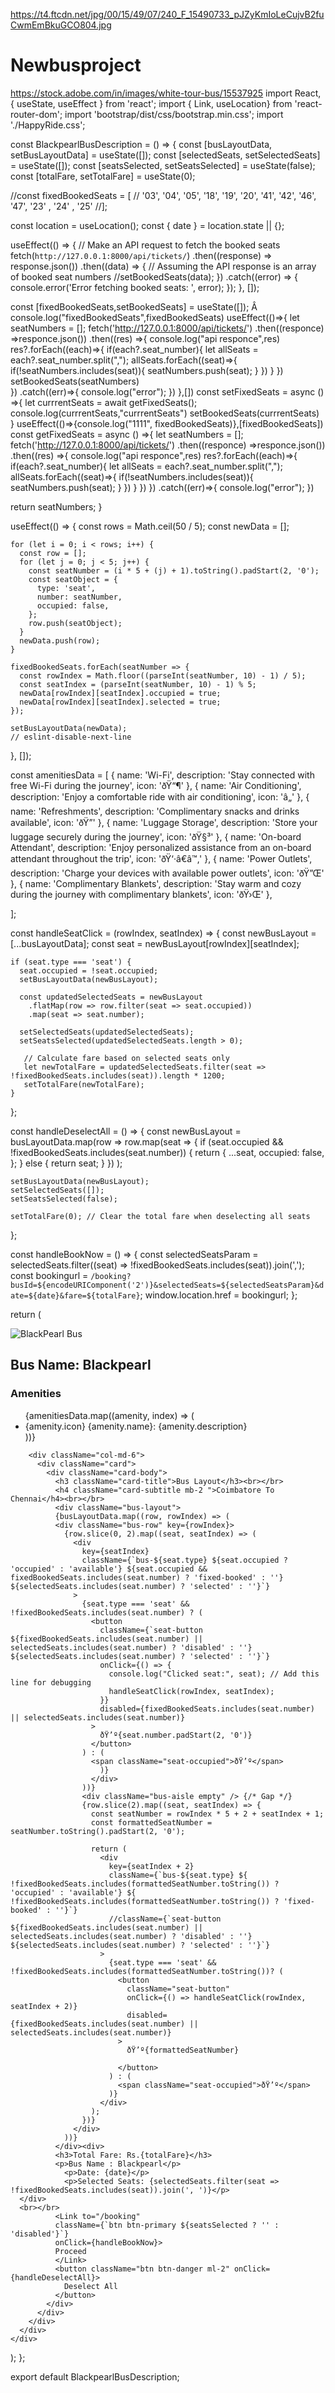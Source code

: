 https://t4.ftcdn.net/jpg/00/15/49/07/240_F_15490733_pJZyKmIoLeCujvB2fuCwmEmBkuGCO804.jpg
# Newbusproject
https://stock.adobe.com/in/images/white-tour-bus/15537925
import React, { useState, useEffect } from 'react';
import { Link, useLocation} from 'react-router-dom';
import 'bootstrap/dist/css/bootstrap.min.css';
import './HappyRide.css';

const BlackpearlBusDescription = () => {
  const [busLayoutData, setBusLayoutData] = useState([]);
  const [selectedSeats, setSelectedSeats] = useState([]);
  const [seatsSelected, setSeatsSelected] = useState(false);
  const [totalFare, setTotalFare] = useState(0);

  //const fixedBookedSeats = [
   // '03', '04', '05', '18', '19', '20', '41', '42', '46', '47', '23' , '24' , '25'
  //];

  const location = useLocation();
  const { date } = location.state || {};

  useEffect(() => {
    // Make an API request to fetch the booked seats
    fetch(`http://127.0.0.1:8000/api/tickets/`)
      .then((response) => response.json())
      .then((data) => {
        // Assuming the API response is an array of booked seat numbers
        //setBookedSeats(data);
      })
      .catch((error) => {
        console.error('Error fetching booked seats: ', error);
      });
  }, []);

  const [fixedBookedSeats,setBookedSeats] = useState([]);
Â  console.log("fixedBookedSeats",fixedBookedSeats)
useEffect(()=>{
  let seatNumbers = [];
  fetch('http://127.0.0.1:8000/api/tickets/')
   .then((responce) =>responce.json())
  .then((res) =>{
    console.log("api responce",res)
    res?.forEach((each)=>{
      if(each?.seat_number){
        let allSeats = each?.seat_number.split(",");
        allSeats.forEach((seat)=>{
          if(!seatNumbers.includes(seat)){
            seatNumbers.push(seat);
          }
        })
      }
    })
    setBookedSeats(seatNumbers)    
  })
  .catch((err)=>{
    console.log("error");
  })
},[])
const setFixedSeats = async () =>{
  let currrentSeats = await getFixedSeats();
  console.log(currrentSeats,"currrentSeats")
  setBookedSeats(currrentSeats)
}
useEffect(()=>{console.log("1111", fixedBookedSeats)},[fixedBookedSeats])
const getFixedSeats = async () =>{
  let seatNumbers = [];
  fetch('http://127.0.0.1:8000/api/tickets/')
  .then((responce) =>responce.json())
  .then((res) =>{
      console.log("api responce",res)
      res?.forEach((each)=>{
      if(each?.seat_number){
          let allSeats = each?.seat_number.split(",");
          allSeats.forEach((seat)=>{
          if(!seatNumbers.includes(seat)){
              seatNumbers.push(seat);
          }
          })
      }
      })
  })
  .catch((err)=>{
      console.log("error");
  })

  return seatNumbers;
}


  useEffect(() => {
    const rows = Math.ceil(50 / 5); 
    const newData = [];

    for (let i = 0; i < rows; i++) {
      const row = [];
      for (let j = 0; j < 5; j++) {
        const seatNumber = (i * 5 + (j) + 1).toString().padStart(2, '0');
        const seatObject = {
          type: 'seat',
          number: seatNumber,
          occupied: false,
        };
        row.push(seatObject);
      }
      newData.push(row);
    }

    fixedBookedSeats.forEach(seatNumber => {
      const rowIndex = Math.floor((parseInt(seatNumber, 10) - 1) / 5);
      const seatIndex = (parseInt(seatNumber, 10) - 1) % 5;
      newData[rowIndex][seatIndex].occupied = true;
      newData[rowIndex][seatIndex].selected = true; 
    });

    setBusLayoutData(newData);
    // eslint-disable-next-line
  }, []);

  const amenitiesData = [
    { name: 'Wi-Fi', description: 'Stay connected with free Wi-Fi during the journey', icon: 'ðŸ“¶' },
    { name: 'Air Conditioning', description: 'Enjoy a comfortable ride with air conditioning', icon: 'â„' },
    { name: 'Refreshments', description: 'Complimentary snacks and drinks available', icon: 'ðŸ”' },
    { name: 'Luggage Storage', description: 'Store your luggage securely during the journey', icon: 'ðŸ§³' },
    { name: 'On-board Attendant', description: 'Enjoy personalized assistance from an on-board attendant throughout the trip', icon: 'ðŸ‘·â€â™‚' },
    { name: 'Power Outlets', description: 'Charge your devices with available power outlets', icon: 'ðŸ”Œ' },
    { name: 'Complimentary Blankets', description: 'Stay warm and cozy during the journey with complimentary blankets', icon: 'ðŸ›Œ' },
 
  ];

  const handleSeatClick = (rowIndex, seatIndex) => {
    const newBusLayout = [...busLayoutData];
    const seat = newBusLayout[rowIndex][seatIndex];

    if (seat.type === 'seat') {
      seat.occupied = !seat.occupied;
      setBusLayoutData(newBusLayout);

      const updatedSelectedSeats = newBusLayout
        .flatMap(row => row.filter(seat => seat.occupied))
        .map(seat => seat.number);

      setSelectedSeats(updatedSelectedSeats);
      setSeatsSelected(updatedSelectedSeats.length > 0);

       // Calculate fare based on selected seats only
       let newTotalFare = updatedSelectedSeats.filter(seat => !fixedBookedSeats.includes(seat)).length * 1200;
       setTotalFare(newTotalFare);
    }
  };

  const handleDeselectAll = () => {
    const newBusLayout = busLayoutData.map(row =>
      row.map(seat => {
        if (seat.occupied && !fixedBookedSeats.includes(seat.number)) {
          return {
            ...seat,
            occupied: false,
          };
        } else {
          return seat;
        }
      })
    );

    setBusLayoutData(newBusLayout);
    setSelectedSeats([]);
    setSeatsSelected(false);

    setTotalFare(0); // Clear the total fare when deselecting all seats
  };

  const handleBookNow = () => {
    const selectedSeatsParam = selectedSeats.filter((seat) => !fixedBookedSeats.includes(seat)).join(',');
    const bookingurl = `/booking?busId=${encodeURIComponent('2')}&selectedSeats=${selectedSeatsParam}&date=${date}&fare=${totalFare}`;
    window.location.href = bookingurl;
  };


  return (
    <div className="container mt-5">
      <div className="row">
        <div className="col-md-6">
          <div className="card">
            <img
              src="https://wallpapercave.com/wp/wp9185666.jpg"
              className="card-img-top"
              alt="BlackPearl Bus"
            />
            <div className="card-body">
              <h2 className="card-title">Bus Name: Blackpearl</h2>
              <h3 className="card-subtitle mb-2 text-muted">Amenities</h3>
              <ul className="list-group">
                {amenitiesData.map((amenity, index) => (
                  <li key={index} className="list-group-item">
                    {amenity.icon} {amenity.name}: {amenity.description}
                  </li>
                ))}
              </ul>
            </div>
          </div>
        </div>

        <div className="col-md-6">
          <div className="card">
            <div className="card-body">
              <h3 className="card-title">Bus Layout</h3><br></br>
              <h4 className="card-subtitle mb-2 ">Coimbatore To Chennai</h4><br></br>
              <div className="bus-layout">
              {busLayoutData.map((row, rowIndex) => (
              <div className="bus-row" key={rowIndex}>
                {row.slice(0, 2).map((seat, seatIndex) => (
                  <div
                    key={seatIndex}
                    className={`bus-${seat.type} ${seat.occupied ? 'occupied' : 'available'} ${seat.occupied && fixedBookedSeats.includes(seat.number) ? 'fixed-booked' : ''} ${selectedSeats.includes(seat.number) ? 'selected' : ''}`}
                  >
                    {seat.type === 'seat' && !fixedBookedSeats.includes(seat.number) ? (
                      <button
                        className={`seat-button ${fixedBookedSeats.includes(seat.number) || selectedSeats.includes(seat.number) ? 'disabled' : ''} ${selectedSeats.includes(seat.number) ? 'selected' : ''}`}
                        onClick={() => {
                          console.log("Clicked seat:", seat); // Add this line for debugging
                          handleSeatClick(rowIndex, seatIndex);
                        }}
                        disabled={fixedBookedSeats.includes(seat.number) || selectedSeats.includes(seat.number)}
                      >
                        ðŸ’º{seat.number.padStart(2, '0')}
                      </button>
                    ) : (
                      <span className="seat-occupied">ðŸ’º</span>
                        )}
                      </div>
                    ))}
                    <div className="bus-aisle empty" /> {/* Gap */}
                    {row.slice(2).map((seat, seatIndex) => {
                      const seatNumber = rowIndex * 5 + 2 + seatIndex + 1;
                      const formattedSeatNumber = seatNumber.toString().padStart(2, '0');
                      
                      return (
                        <div
                          key={seatIndex + 2}
                          className={`bus-${seat.type} ${  !fixedBookedSeats.includes(formattedSeatNumber.toString()) ? 'occupied' : 'available'} ${ !fixedBookedSeats.includes(formattedSeatNumber.toString()) ? 'fixed-booked' : ''}`}
                          //className={`seat-button ${fixedBookedSeats.includes(seat.number) || selectedSeats.includes(seat.number) ? 'disabled' : ''} ${selectedSeats.includes(seat.number) ? 'selected' : ''}`}
                        >
                          {seat.type === 'seat' &&  !fixedBookedSeats.includes(formattedSeatNumber.toString())? (
                            <button
                              className="seat-button"
                              onClick={() => handleSeatClick(rowIndex, seatIndex + 2)}
                              disabled={fixedBookedSeats.includes(seat.number) || selectedSeats.includes(seat.number)}
                            >
                              ðŸ’º{formattedSeatNumber}
                              
                            </button>
                          ) : (
                            <span className="seat-occupied">ðŸ’º</span>
                          )}
                        </div>
                      );
                    })}
                  </div>
                ))}
              </div><div>
              <h3>Total Fare: Rs.{totalFare}</h3>
              <p>Bus Name : Blackpearl</p>
                <p>Date: {date}</p>
                <p>Selected Seats: {selectedSeats.filter(seat => !fixedBookedSeats.includes(seat)).join(', ')}</p>
      </div>
      <br></br>
              <Link to="/booking"
              className={`btn btn-primary ${seatsSelected ? '' : 'disabled'}`} 
              onClick={handleBookNow}>
              Proceed
              </Link>
              <button className="btn btn-danger ml-2" onClick={handleDeselectAll}>
                Deselect All
              </button>
            </div>
          </div>
        </div>
      </div>
    </div>
  );
};

export default BlackpearlBusDescription;
